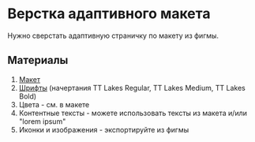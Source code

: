 

# Верстка адаптивного макета

Нужно сверстать адаптивную страничку по макету из фигмы.

## Материалы

1. [Макет](https://www.figma.com/design/ttlPwrOE9PxIpxl3FqkIT1/%D0%92%D0%B5%D1%80%D1%81%D1%82%D0%BA%D0%B0-%D0%BF%D1%80%D0%B8%D0%B5%D0%BC%D0%BB%D0%B5%D0%BC%D0%BE%D0%B3%D0%BE-%D0%BC%D0%B0%D0%BA%D0%B5%D1%82%D0%B0?node-id=0-312&t=oYRYc9zegRyilRZq-0)
2. [Шрифты](https://webfonts.pro/base-web-fonts/sans-serif-grotesque/897-tt-lakes.html) (начертания TT Lakes Regular, TT Lakes Medium, TT Lakes Bold)
3. Цвета - см. в макете
4. Контентные тексты - можете использовать тексты из макета и/или "lorem ipsum"
5. Иконки и изображения - экспортируйте из фигмы

